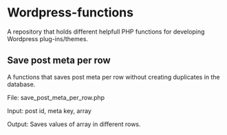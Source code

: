 # Wordpress-functions
A repository that holds different helpfull PHP functions for developing Wordpress plug-ins/themes.


## Save post meta per row
A functions that saves post meta per row without creating duplicates in the database.

File: save_post_meta_per_row.php

Input: post id, meta key, array

Output: Saves values of array in different rows.
